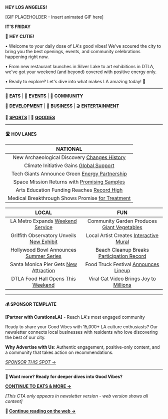 **HEY LOS ANGELES!**

[GIF PLACEHOLDER - Insert animated GIF here]

**IT'S FRIDAY**

👋 **HEY CUTIE!**

• Welcome to your daily dose of LA's good vibes! We've scoured the city to bring you the best openings, events, and community celebrations happening right now.

• From new restaurant launches in Silver Lake to art exhibitions in DTLA, we've got your weekend (and beyond) covered with positive energy only.

• Ready to explore? Let's dive into what makes LA amazing today! 🌴

---

🍟 [**EATS**](#eats) | 📆 [**EVENTS**](#events) | 🌴 [**COMMUNITY**](#community)

🏡 [**DEVELOPMENT**](#development) | 💼 [**BUSINESS**](#business) | 🎬 [**ENTERTAINMENT**](#entertainment)

🏈 [**SPORTS**](#sports) | 🤙 [**GOODIES**](#goodies)

---

#### 🛣 **HOV LANES**

| **NATIONAL** |
|:---:|
| New Archaeological Discovery [Changes History](#) |
| Climate Initiative Gains [Global Support](#) |
| Tech Giants Announce Green [Energy Partnership](#) |
| Space Mission Returns with [Promising Samples](#) |
| Arts Education Funding Reaches [Record High](#) |
| Medical Breakthrough Shows Promise [for Treatment](#) |

| **LOCAL** | **FUN** |
|:---:|:---:|
| LA Metro Expands [Weekend Service](#) | Community Garden Produces [Giant Vegetables](#) |
| Griffith Observatory Unveils [New Exhibit](#) | Local Artist Creates [Interactive Mural](#) |
| Hollywood Bowl Announces [Summer Series](#) | Beach Cleanup Breaks [Participation Record](#) |
| Santa Monica Pier Gets [New Attraction](#) | Food Truck Festival [Announces Lineup](#) |
| DTLA Food Hall Opens [This Weekend](#) | Viral Cat Video Brings Joy [to Millions](#) |

---

#### 💰 **SPONSOR TEMPLATE**

**[Partner with CurationsLA]** - Reach LA's most engaged community

Ready to share your Good Vibes with 15,000+ LA culture enthusiasts? Our newsletter connects local businesses with residents who love discovering the best of our city.

**Why Advertise with Us**: Authentic engagement, positive-only content, and a community that takes action on recommendations.

*[SPONSOR THIS SPOT →](mailto:la@curations.cc)*

---

<!-- NEWSLETTER VERSION ENDS HERE - CTA TO CONTINUE -->

**🍟 Want more? Ready for deeper dives into Good Vibes?**

[**CONTINUE TO EATS & MORE →**](#eats)

*[This CTA only appears in newsletter version - web version shows all content]*



**🍟 [Continue reading on the web →](https://la.curations.cc)**